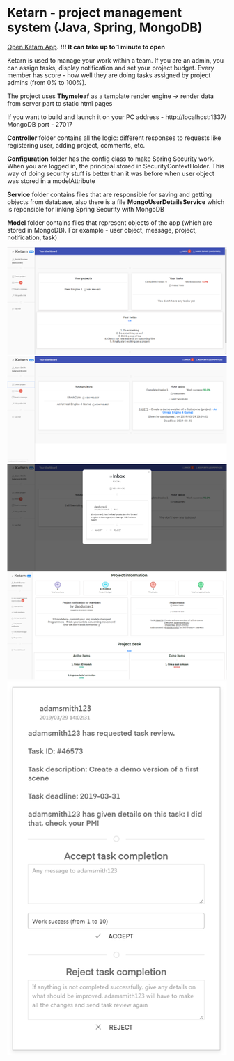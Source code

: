 # Ketarn - project management system (Java, Spring, MongoDB)

[Open Ketarn App](https://ketarn.herokuapp.com). **!!! It can take up to 1 minute to open**

Ketarn is used to manage your work within a team. If you are an admin, you can assign tasks, display notification and set your project budget. Every member has score - how well they are doing tasks assigned by project admins (from 0% to 100%).

The project uses **Thymeleaf** as a template render engine -> render data from server part to static html pages

If you want to build and launch it on your PC
address - http://localhost:1337/
MongoDB port - 27017

**Controller** folder contains all the logic: different responses to requests like registering user, adding project, comments, etc.

**Configuration** folder has the config class to make Spring Security work. When you are logged in, the principal stored in SecurityContextHolder. This way of doing security stuff is better than it was before when user object was stored in a modelAttribute

**Service** folder contains files that are responsible for saving and getting objects from database, also there is a file **MongoUserDetailsService** which is reponsible for linking Spring Security with MongoDB

**Model** folder contains files that represent objects of the app (which are stored in MongoDB). For example - user object, message, project, notification, task)


![](0.png)
![](1.png)
![](2.png)
![](3.png)
![](4.png)

